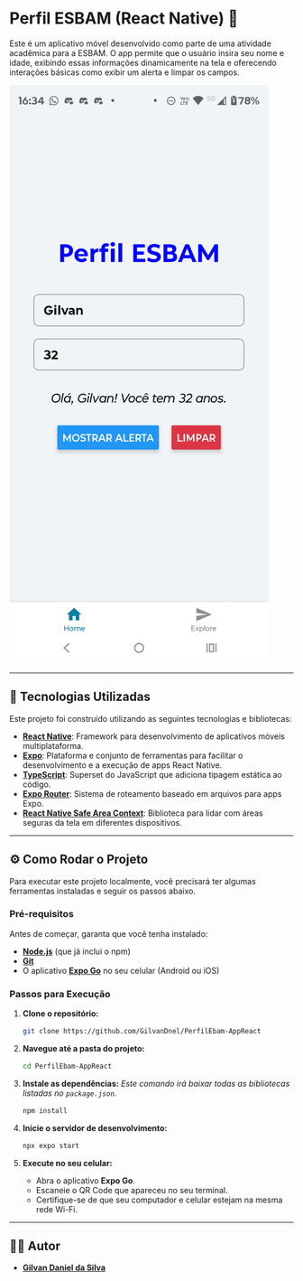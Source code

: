 # Perfil ESBAM (React Native) 📱

Este é um aplicativo móvel desenvolvido como parte de uma atividade acadêmica para a ESBAM. O app permite que o usuário insira seu nome e idade, exibindo essas informações dinamicamente na tela e oferecendo interações básicas como exibir um alerta e limpar os campos.

![Screenshot do App](./assets/images/appesbam.png)


---

## 🚀 Tecnologias Utilizadas

Este projeto foi construído utilizando as seguintes tecnologias e bibliotecas:

* **[React Native](https://reactnative.dev/)**: Framework para desenvolvimento de aplicativos móveis multiplataforma.
* **[Expo](https://expo.dev/)**: Plataforma e conjunto de ferramentas para facilitar o desenvolvimento e a execução de apps React Native.
* **[TypeScript](https://www.typescriptlang.org/)**: Superset do JavaScript que adiciona tipagem estática ao código.
* **[Expo Router](https://docs.expo.dev/router/introduction/)**: Sistema de roteamento baseado em arquivos para apps Expo.
* **[React Native Safe Area Context](https://github.com/th3rdwave/react-native-safe-area-context)**: Biblioteca para lidar com áreas seguras da tela em diferentes dispositivos.

---

## ⚙️ Como Rodar o Projeto

Para executar este projeto localmente, você precisará ter algumas ferramentas instaladas e seguir os passos abaixo.

### Pré-requisitos

Antes de começar, garanta que você tenha instalado:
* **[Node.js](https://nodejs.org/en)** (que já inclui o npm)
* **[Git](https://git-scm.com/)**
* O aplicativo **[Expo Go](https://expo.dev/go)** no seu celular (Android ou iOS)

### Passos para Execução

1.  **Clone o repositório:**
    ```bash
    git clone https://github.com/GilvanDnel/PerfilEbam-AppReact
    ```

2.  **Navegue até a pasta do projeto:**
    ```bash
    cd PerfilEbam-AppReact
    ```

3.  **Instale as dependências:**
    *Este comando irá baixar todas as bibliotecas listadas no `package.json`.*
    ```bash
    npm install
    ```

4.  **Inicie o servidor de desenvolvimento:**
    ```bash
    npx expo start
    ```

5.  **Execute no seu celular:**
    * Abra o aplicativo **Expo Go**.
    * Escaneie o QR Code que apareceu no seu terminal.
    * Certifique-se de que seu computador e celular estejam na mesma rede Wi-Fi.

---

## 👨‍💻 Autor

* **[Gilvan Daniel da Silva](https://github.com/GilvanDnel)**